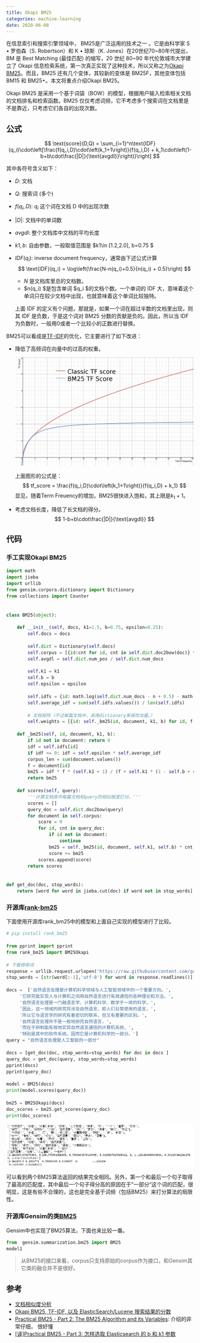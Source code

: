 ```yaml
---
title: Okapi BM25 
categories: machine-learning
date: 2020-06-08
---
```


在信息索引和搜索引擎领域中， BM25是广泛运用的技术之一 。它是由科学家 S • 罗伯森（S. Robertson）和 K • 琼斯（K. Jones）在20世纪70~80年代提出，BM 是 Best Matching (最佳匹配) 的缩写，20 世纪 80~90 年代伦敦城市大学建立了 Okapi 信息检索系统，第一次真正实现了这种技术，所以又称之为[Okapi BM25](https://en.wikipedia.org/wiki/Okapi_BM25)。而且，BM25 还有几个变体，其较新的变体是 BM25F，其他变体包括 BM15 和 BM25+。本文将重点介绍Okapi BM25。

Okapi BM25 是采用一个基于词袋（BOW）的模型，根据用户输入检索相关文档的文档排名和检索函数。BM25 仅仅考虑词频，它不考虑多个搜索词在文档里是不是靠近，只考虑它们各自的出现次数。

## 公式

$$
\text{score}(D,Q) = \sum_{i=1}^n\text{IDF}(q_i)\cdot\left[\frac{f(q_i,D)\cdot\left(k_1+1\right)}{f(q_i,D) + k_1\cdot\left(1-b+b\cdot\frac{|D|}{\text{avgdl}}\right)}\right]
$$

其中各符号含义如下：

- $D$: 文档  

- $Q$: 搜索词 (多个)  

- $f(q_i,D)$: $q_i$ 这个词在文档 D 中的出现次数  

- $|D|$: 文档中的单词数  

- $avgdl$: 整个文档库中文档的平均长度  

- $k1, b$: 自由参数，一般取值范围是 $k1\in [1.2,2.0], b=0.75  $

- $IDF(q_i)$: inverse document frequency，通常由下述公式计算  
  $$
  \text{IDF}(q_i) = \log\left(\frac{N-n(q_i)+0.5}{n(q_i) + 0.5}\right)
  $$

  -  $N$ 是文档库里总的文档数。
  -  $n(q_i) $是包含单词 $q_i $的文档个数。一个单词的 IDF 大，意味着这个单词只在较少文档中出现，也就意味着这个单词比较独特。

  上面 IDF 的定义有个问题，那就是，如果一个词在超过半数的文档里出现，则其 IDF 是负数，于是这个词对 BM25 分数的贡献是负的。因此，所以当 IDF 为负数时，一般用0或者一个比较小的正数进行替换。

BM25可以看成是[TF-IDF](https://zh.wikipedia.org/zh-hans/Tf-idf)的优化，它主要进行了如下改进：

- 降低了高频词在向量中的过高的权重。

  ![img](images/212839_lO3i_2616203.png)

  上面图形的公式是：
  $$
  tf_score = \frac{f(q_i,D)\cdot\left(k_1+1\right)}{f(q_i,D) + k_1}
  $$
  显见，随着Term Freuency的增加，BM25很快进入饱和，其上限是$k_1+1$。

- 考虑文档长度，降低了长文档的得分。
  $$
  1-b+b\cdot\frac{|D|}{\text{avgdl}}
  $$

## 代码

### 手工实现Okapi BM25 

~~~python
import math
import jieba
import urllib
from gensim.corpora.dictionary import Dictionary
from collections import Counter


class BM25(object):

    def __init__(self, docs, k1=1.5, b=0.75, epsilon=0.25):
        self.docs = docs

        self.dict = Dictionary(self.docs)
        self.corpus = [{id:cnt for id, cnt in self.dict.doc2bow(doc)} for doc in self.docs]
        self.avgdl = self.dict.num_pos / self.dict.num_docs

        self.k1 = k1
        self.b = b
        self.epsilon = epsilon

        self.idfs = {id: math.log(self.dict.num_docs - n + 0.5) - math.log(n + 0.5) for id, n in self.dict.dfs.items()}
        self.average_idf = sum(self.idfs.values()) / len(self.idfs)
		
		# 文档矩阵（不过每篇文档中，采用dictionary来保存向量。）
        self.weights = [{id: self._bm25(id, document, k1, b) for id, f in document.items()} for document in self.corpus]

    def _bm25(self, id, document, k1, b):
        if id not in document: return 0
        idf = self.idfs[id]
        if idf <= 0: idf = self.epsilon * self.average_idf
        corpus_len = sum(document.values())
        f = document[id]
        bm25 = idf * f * (self.k1 + 1) / (f + self.k1 * (1 - self.b + self.b * corpus_len / self.avgdl))
        return bm25

    def scores(self, query):
        '''计算文档库中每篇文档和query的相似程度打分。'''
        scores = []
        query_doc = self.dict.doc2bow(query)
        for document in self.corpus:
            score = 0
            for id, cnt in query_doc:
                if id not in document:
                    continue
                bm25 = self._bm25(id, document, self.k1, self.b) * cnt
                score += bm25
            scores.append(score)
        return scores


def get_doc(doc, stop_words):
    return [word for word in jieba.cut(doc) if word not in stop_words]

~~~

### 开源库[rank-bm25](https://pypi.org/project/rank-bm25/)

下面使用开源库rank_bm25中的模型和上面自己实现的模型进行了比较。

~~~python
# pip install rank_bm25

from pprint import pprint
from rank_bm25 import BM25Okapi

# 下载停用词
response = urllib.request.urlopen('https://raw.githubusercontent.com/goto456/stopwords/master/cn_stopwords.txt')
stop_words = [str(word[:-1],'utf-8') for word in response.readlines()]

docs =  ['自然语言处理是计算机科学领域与人工智能领域中的一个重要方向。',
     '它研究能实现人与计算机之间用自然语言进行有效通信的各种理论和方法。',
     '自然语言处理是一门融语言学、计算机科学、数学于一体的科学。',
     '因此，这一领域的研究将涉及自然语言，即人们日常使用的语言，',
     '所以它与语言学的研究有着密切的联系，但又有重要的区别。',
     '自然语言处理并不是一般地研究自然语言，',
     '而在于研制能有效地实现自然语言通信的计算机系统，',
     '特别是其中的软件系统。因而它是计算机科学的一部分。']
query = "自然语言处理是人工智能的一部分"

docs = [get_doc(doc, stop_words=stop_words) for doc in docs ]
query_doc = get_doc(query, stop_words=stop_words)
pprint(docs)
pprint(query_doc)

model = BM25(docs)
print(model.scores(query_doc))

bm25 = BM25Okapi(docs)
doc_scores = bm25.get_scores(query_doc)
print(doc_scores)
~~~

![image-20200608135905156](images/image-20200608135905156.png)

可以看到两个BM25算法返回的结果完全相同。另外，第一个和最后一个句子取得了最高的匹配度，其中最后一个句子得分高的原因在于”一部分“这个词的匹配，很明显，这是有些不合理的，这也是完全基于词频（包括BM25）来打分算法的局限性。

### 开源库Gensim的类[BM25](https://radimrehurek.com/gensim/summarization/bm25.html#gensim.summarization.bm25.BM25)

Gensim中也实现了BM25算法，下面也来比较一番。

~~~Python
from  gensim.summarization.bm25 import BM25 
model1
~~~

> 从BM25的接口来看，corpus只支持原始的corpus作为接口，和Gensim其它类的融合并不是很好。

## 参考

- [文档相似度分析](https://wiki.shileizcc.com/confluence/pages/viewpage.action?pageId=42533387)
- [Okapi BM25, TF-IDF, 以及 ElasticSearch/Lucene 搜索结果的分数](http://fjdu.github.io/coding/2017/03/16/bm25-elasticsearch-lucene.html) 
- [Practical BM25 - Part 2: The BM25 Algorithm and its Variables](https://www.elastic.co/cn/blog/practical-bm25-part-2-the-bm25-algorithm-and-its-variables): 介绍的非常仔细， 很好懂
- [[译]Practical BM25 - Part 3: 怎样选取 Elasticsearch 的 b 和 k1 参数](https://farer.org/2018/11/24/practical-bm25-part-3-considerations-for-picking-b-and-k1-in-elasticsearch/)

